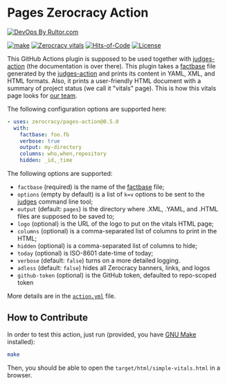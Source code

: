 # Pages Zerocracy Action

[![DevOps By Rultor.com](https://www.rultor.com/b/zerocracy/pages-action)](https://www.rultor.com/p/zerocracy/pages-action)

[![make](https://github.com/zerocracy/pages-action/actions/workflows/make.yml/badge.svg)](https://github.com/zerocracy/pages-action/actions/workflows/make.yml)
[![Zerocracy vitals](https://zerocracy.github.io/judges-action/zerocracy-badge.svg)](https://zerocracy.github.io/judges-action/zerocracy-vitals.html)
[![Hits-of-Code](https://hitsofcode.com/github/zerocracy/pages-action)](https://hitsofcode.com/view/github/zerocracy/pages-action)
[![License](https://img.shields.io/badge/license-MIT-green.svg)](https://github.com/zerocracy/pages-action/blob/master/LICENSE.txt)

This GitHub Actions plugin is supposed to be used together with [judges-action]
  (the documentation is over there).
This plugin takes a [factbase] file generated by the [judges-action] and prints
  its content in YAML, XML, and HTML formats.
Also, it prints a user-friendly HTML document with a summary of project status
  (we call it "vitals" page).
This is how this vitals page looks for [our team][vitals].

The following configuration options are supported here:

```yaml
- uses: zerocracy/pages-action@0.5.0
  with:
    factbase: foo.fb
    verbose: true
    output: my-directory
    columns: who,when,repository
    hidden: _id,_time
```

The following options are supported:

* `factbase` (required) is the name of the [factbase] file;
* `options` (empty by default) is a list of `k=v` options to be sent to
the [judges] command line tool;
* `output` (default: `pages`) is the directory where .XML, .YAML,
and .HTML files are supposed to be saved to;
* `logo` (optional) is the URL of the logo to put on the vitals HTML page;
* `columns` (optional) is a comma-separated list of columns
to print in the HTML;
* `hidden` (optional) is a comma-separated list of columns to hide;
* `today` (optional) is ISO-8601 date-time of today;
* `verbose` (default: `false`) turns on a more detailed logging.
* `adless` (default: `false`) hides all Zerocracy banners, links, and logos
* `github-token` (optional) is the GitHub token, defaulted to repo-scoped token

More details are in the [`action.yml`][action] file.

## How to Contribute

In order to test this action, just run (provided, you have
  [GNU Make] installed):

```bash
make
```

Then, you should be able to open the `target/html/simple-vitals.html`
  in a browser.

[judges-action]: https://github.com/zerocracy/judges-action
[factbase]: https://github.com/yegor256/factbase
[vitals]: https://zerocracy.github.io/judges-action/zerocracy-vitals.html
[judges]: https://github.com/yegor256/judges
[action]: https://github.com/zerocracy/pages-action/blob/master/action.yml
[GNU Make]: https://www.gnu.org/software/make/
